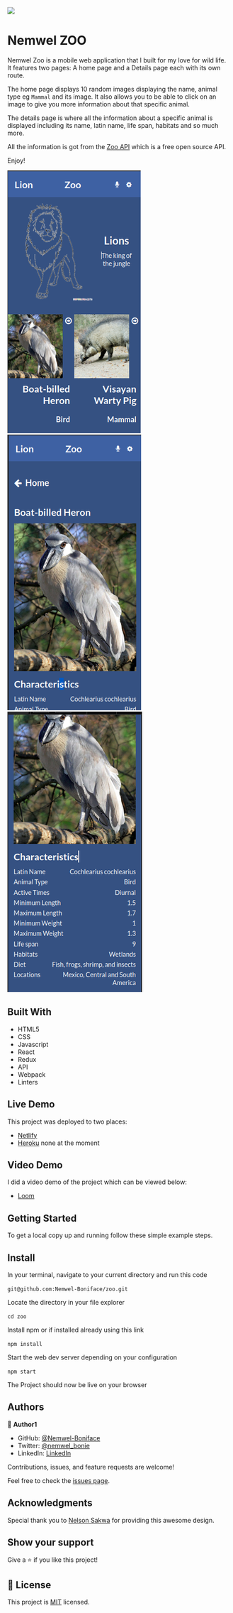 ![](https://img.shields.io/badge/Microverse-blueviolet)

# Nemwel ZOO

Nemwel Zoo is a mobile web application that I built for my love for wild life. It features two pages: A home page and a Details page each with its own route.

The home page displays 10 random images displaying the name, animal type eg `Mammal` and its image. It also allows you to be able to click on an image to give you more information about that specific animal.

The details page is where all the information about a specific animal is displayed including its name, latin name, life span, habitats and so much more.

All the information is got from the [Zoo API](https://zoo-animal-api.herokuapp.com) which is a free open source API.

Enjoy!

![screenshot](./images/zooHome.png)
![screenshot](./images/Details1.png)
![screenshot](./images/Details2.png)

## Built With

- HTML5
- CSS
- Javascript
- React
- Redux
- API
- Webpack
- Linters

## Live Demo

This project was deployed to two places:
- [Netlify](https://deploy-preview-9--serene-salamander-3dcead.netlify.app/)
- [Heroku]() none at the moment


## Video Demo

I did a video demo of the project which can be viewed below:
- [Loom](https://www.loom.com/share/e18ffb9c5d8f4f55afa3e5601ff40cee)


## Getting Started

To get a local copy up and running follow these simple example steps.

## Install

In your terminal, navigate to your current directory and run this code

`git@github.com:Nemwel-Boniface/zoo.git`

Locate the directory in your file explorer

`cd zoo`

Install npm or if installed already using this link

`npm install`

Start the web dev server depending on your configuration

`npm start`

The Project should now be live on your browser

## Authors

👤 **Author1**

- GitHub: [@Nemwel-Boniface ](https://github.com/Nemwel-Boniface)
- Twitter: [@nemwel_bonie](https://twitter.com/nemwel_bonie)
- LinkedIn: [LinkedIn](https://www.linkedin.com/in/nemwel-nyandoro-aa1b2620b/)

Contributions, issues, and feature requests are welcome!

Feel free to check the [issues page](https://github.com/Nemwel-Boniface/zoo/issues).


## Acknowledgments

Special thank you to [Nelson Sakwa](https://www.behance.net/sakwadesignstudio) for providing this awesome design.


## Show your support

Give a ⭐️ if you like this project!
## 📝 License

This project is [MIT](./MIT.md) licensed.
